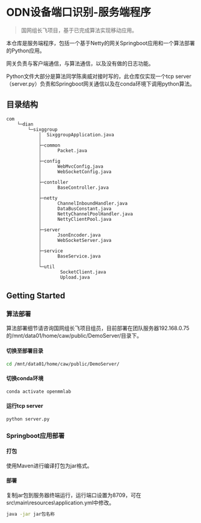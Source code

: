 # ODN设备端口识别-服务端程序

> 国网组长飞项目，基于已完成算法实现移动应用。


本仓库是服务端程序，包括一个基于Netty的网关Springboot应用和一个算法部署的Python应用。

网关负责与客户端通信，与算法通信，以及没有做的日志功能。

Python文件大部分是算法同学陈奥威对接时写的，此仓库仅实现一个tcp server（server.py）负责和Springboot网关通信以及在conda环境下调用python算法。

## 目录结构
```
com
    └─dian
        └─sixggroup
            │  SixggroupApplication.java
            │  
            ├─common
            │      Packet.java
            │      
            ├─config
            │      WebMvcConfig.java
            │      WebSocketConfig.java
            │      
            ├─contoller
            │      BaseController.java
            │      
            ├─netty
            │      ChannelInboundHandler.java
            │      DataBusConstant.java
            │      NettyChannelPoolHandler.java
            │      NettyClientPool.java
            │      
            ├─server
            │      JsonEncoder.java
            │      WebSocketServer.java
            │      
            ├─service
            │      BaseService.java
            │      
            └─util
                    SocketClient.java
                    Upload.java
```

## Getting Started

### 算法部署

算法部署细节请咨询国网组长飞项目组员，目前部署在团队服务器192.168.0.75的/mnt/data01/home/caw/public/DemoServer/目录下。

#### 切换至部署目录
```sh
cd /mnt/data01/home/caw/public/DemoServer/
```
#### 切换conda环境
```sh
conda activate openmmlab
```
#### 运行tcp server
```sh
python server.py
```

### Springboot应用部署

#### 打包

使用Maven进行编译打包为jar格式。

#### 部署

复制jar包到服务器终端运行，运行端口设置为8709，可在src\main\resources\application.yml中修改。

```sh
java -jar jar包名称
```